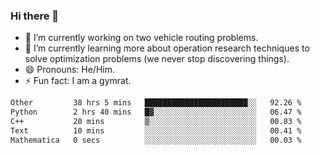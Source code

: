 ### Hi there 👋

- 🔭 I’m currently working on two vehicle routing problems.
- 🌱 I’m currently learning more about operation research techniques to solve optimization problems (we never stop discovering things).
- 😄 Pronouns: He/Him.
- ⚡ Fun fact: I am a gymrat.

<!-- - 📫 How to reach me: [oscarale930719@gmail.com](mailto:oscarale930719@gmail.com) -->

<!--
**oscaralejandro1907/oscaralejandro1907** is a ✨ _special_ ✨ repository because its `README.md` (this file) appears on your GitHub profile.

Here are some ideas to get you started:

- 🔭 I’m currently working on ...
- 🌱 I’m currently learning ...
- 👯 I’m looking to collaborate on ...
- 🤔 I’m looking for help with ...
- 💬 Ask me about ...
- 📫 How to reach me: ...
- 😄 Pronouns: ...
- ⚡ Fun fact: ...
-->

<!--START_SECTION:waka-->

```txt
Other         38 hrs 5 mins   ███████████████████████░░   92.26 %
Python        2 hrs 40 mins   █▓░░░░░░░░░░░░░░░░░░░░░░░   06.47 %
C++           20 mins         ▒░░░░░░░░░░░░░░░░░░░░░░░░   00.83 %
Text          10 mins         ░░░░░░░░░░░░░░░░░░░░░░░░░   00.41 %
Mathematica   0 secs          ░░░░░░░░░░░░░░░░░░░░░░░░░   00.03 %
```

<!--END_SECTION:waka-->
